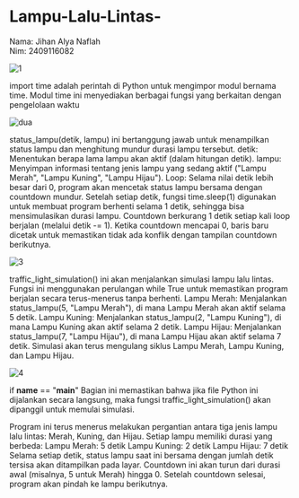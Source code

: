 # Lampu-Lalu-Lintas-
Nama: Jihan Alya Naflah  
Nim: 2409116082

![1](https://github.com/user-attachments/assets/5885784e-aecc-4599-9c6e-154eb888bf1b)


import time adalah perintah di Python untuk mengimpor modul bernama time. Modul time ini menyediakan berbagai fungsi yang berkaitan dengan pengelolaan waktu

![dua](https://github.com/user-attachments/assets/08020d68-e113-410c-a63c-b0f3cc33ca34)


status_lampu(detik, lampu) ini bertanggung jawab untuk menampilkan status lampu dan menghitung mundur durasi lampu tersebut.
detik: Menentukan berapa lama lampu akan aktif (dalam hitungan detik).
lampu: Menyimpan informasi tentang jenis lampu yang sedang aktif ("Lampu Merah", "Lampu Kuning", "Lampu Hijau").
Loop:
Selama nilai detik lebih besar dari 0, program akan mencetak status lampu bersama dengan countdown mundur.
Setelah setiap detik, fungsi time.sleep(1) digunakan untuk membuat program berhenti selama 1 detik, sehingga bisa mensimulasikan durasi lampu.
Countdown berkurang 1 detik setiap kali loop berjalan (melalui detik -= 1).
Ketika countdown mencapai 0, baris baru dicetak untuk memastikan tidak ada konflik dengan tampilan countdown berikutnya.


![3](https://github.com/user-attachments/assets/dd5872d8-fe4b-4635-9f25-9cf2a6e51f71)


traffic_light_simulation() ini akan menjalankan simulasi lampu lalu lintas. Fungsi ini menggunakan perulangan while True untuk memastikan program berjalan secara terus-menerus tanpa berhenti.
Lampu Merah: Menjalankan status_lampu(5, "Lampu Merah"), di mana Lampu Merah akan aktif selama 5 detik.
Lampu Kuning: Menjalankan status_lampu(2, "Lampu Kuning"), di mana Lampu Kuning akan aktif selama 2 detik.
Lampu Hijau: Menjalankan status_lampu(7, "Lampu Hijau"), di mana Lampu Hijau akan aktif selama 7 detik.
Simulasi akan terus mengulang siklus Lampu Merah, Lampu Kuning, dan Lampu Hijau.


![4](https://github.com/user-attachments/assets/2f43b5c7-b20f-443f-8d81-bccb63987744)


if __name__ == "__main__" Bagian ini memastikan bahwa jika file Python ini dijalankan secara langsung, maka fungsi traffic_light_simulation() akan dipanggil untuk memulai simulasi.


Program ini terus menerus melakukan pergantian antara tiga jenis lampu lalu lintas: Merah, Kuning, dan Hijau.
Setiap lampu memiliki durasi yang berbeda:
Lampu Merah: 5 detik
Lampu Kuning: 2 detik
Lampu Hijau: 7 detik
Selama setiap detik, status lampu saat ini bersama dengan jumlah detik tersisa akan ditampilkan pada layar. Countdown ini akan turun dari durasi awal (misalnya, 5 untuk Merah) hingga 0.
Setelah countdown selesai, program akan pindah ke lampu berikutnya.
